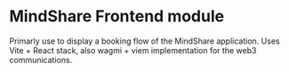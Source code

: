 # MindShare Frontend module

Primarly use to display a booking flow of the MindShare application.
Uses Vite + React stack, also wagmi + viem implementation for the web3 communications.

